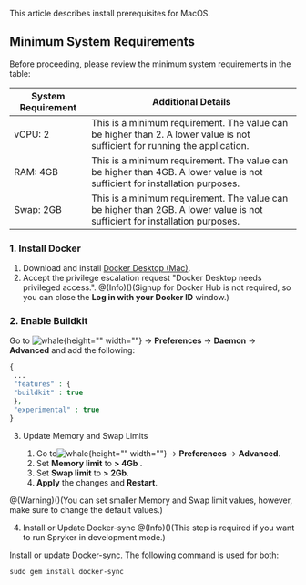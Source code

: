 

This article describes install prerequisites for MacOS.

## Minimum System Requirements

Before proceeding, please review the minimum system requirements in the table:

| System Requirement | Additional Details |
| --- | --- |
| vCPU: 2 | This is a minimum requirement. The value can be higher than 2. A lower value is not sufficient for running the application. |
| RAM: 4GB | This is a minimum requirement. The value can be higher than 4GB. A lower value is not sufficient for installation purposes. |
| Swap: 2GB | This is a minimum requirement. The value can be higher than 2GB. A lower value is not sufficient for installation purposes. |

### 1. Install Docker

1. Download and install [Docker Desktop (Mac)](https://download.docker.com/mac/stable/Docker.dmg).
2. Accept the privilege escalation request "Docker Desktop needs privileged access.".
@(Info)()(Signup for Docker Hub is not required, so you can close the **Log in with your Docker ID** window.)

### 2. Enable Buildkit

Go to ![whale](https://spryker.s3.eu-central-1.amazonaws.com/docs/Developer+Guide/Installation/Spryker+in+Docker/Docker+Install+Prerequisites+-+Windows/whale-x.png){height="" width=""} → **Preferences**  → **Daemon** →  **Advanced** and add the following:
```php
{
 ...
 "features" : {
 "buildkit" : true
 },
 "experimental" : true
}
```

3. Update Memory and Swap Limits

    1. Go to![whale](https://spryker.s3.eu-central-1.amazonaws.com/docs/Developer+Guide/Installation/Spryker+in+Docker/Docker+Install+Prerequisites+-+Windows/whale-x.png){height="" width=""} → **Preferences**  → **Advanced**.
    2. Set **Memory limit** to **> 4Gb** .
    3. Set **Swap limit** to **> 2Gb**.
    4. **Apply** the changes and **Restart**.

@(Warning)()(You can set smaller Memory and Swap limit values, however, make sure to change the default values.)

4. Install or Update Docker-sync
@(Info)()(This step is required if you want to run Spryker in development mode.)


Install or update Docker-sync. The following command is used for both:
```shell
sudo gem install docker-sync
```

<!-- Last review date: Aug 06, 2019by Mike Kalinin, Andrii Tserkovnyi -->